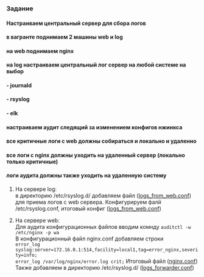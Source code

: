 ### Задание
#### Настраиваем центральный сервер для сбора логов
#### в вагранте поднимаем 2 машины web и log
#### на web поднимаем nginx
#### на log настраиваем центральный лог сервер на любой системе на выбор
#### - journald
#### - rsyslog
#### - elk
#### настраиваем аудит следящий за изменением конфигов нжинкса

#### все критичные логи с web должны собираться и локально и удаленно
#### все логи с nginx должны уходить на удаленный сервер (локально только критичные)
#### логи аудита должны также уходить на удаленную систему

1. На сервере log:  
в директорию /etc/rsyslog.d/ добавляем файл ([logs_from_web.conf](https://github.com/Andrey874/manual_kernel_update/blob/master/HW16/log/logs_from_web.conf)) для приема логов с web сервера.
Конфигурируем фалй /etc/rsyslog.conf, итоговый  конфиг   ([logs_from_web.conf](https://github.com/Andrey874/manual_kernel_update/blob/master/HW16/log/rsyslog.conf))

2. На сервере web:  
Для аудита конфигурационных файлов вводим комнду `auditctl -w /etc/nginx -p wa`  
В конфигурационный файл nginx.conf добавляем строки  
`error_log syslog:server=172.16.0.1:514,facility=local1,tag=error_nginx,severity=info;`  
`error_log /var/log/nginx/error.log crit;`
Итоговый файл ([nginx.conf](https://github.com/Andrey874/manual_kernel_update/blob/master/HW16/web/nginx.conf))  
Также добавляем в директорию /etc/rsyslog.d/ ([logs_forwarder.conf](https://github.com/Andrey874/manual_kernel_update/blob/master/HW16/web/logs_forwarder.conf))
 
